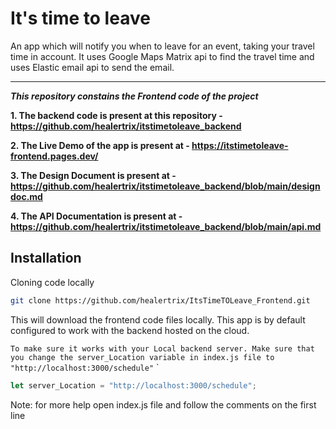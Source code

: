 
# It's time to leave
An app which will notify you when to leave for an event, taking your travel time in account.
It uses Google Maps Matrix api to find the travel time and uses Elastic email api to send the email.
___
***This repository constains the Frontend code of the project***

**1. The backend code is present at this repository -  https://github.com/healertrix/itstimetoleave_backend**

**2. The Live Demo of the app is present at - https://itstimetoleave-frontend.pages.dev/**

**3. The Design Document is present at - https://github.com/healertrix/itstimetoleave_backend/blob/main/designdoc.md**

**4. The API Documentation is present at - https://github.com/healertrix/itstimetoleave_backend/blob/main/api.md**




## Installation
Cloning code locally
```sh
git clone https://github.com/healertrix/ItsTimeTOLeave_Frontend.git
```


This will download the frontend code files locally.
This app is by default configured to work with the backend hosted on the cloud.

`To make sure it works with your Local backend server.
Make sure that you change the server_Location variable in index.js file to "http://localhost:3000/schedule"`
`

```js
let server_Location = "http://localhost:3000/schedule";
```


Note: for more help open index.js file and follow the comments on the first line